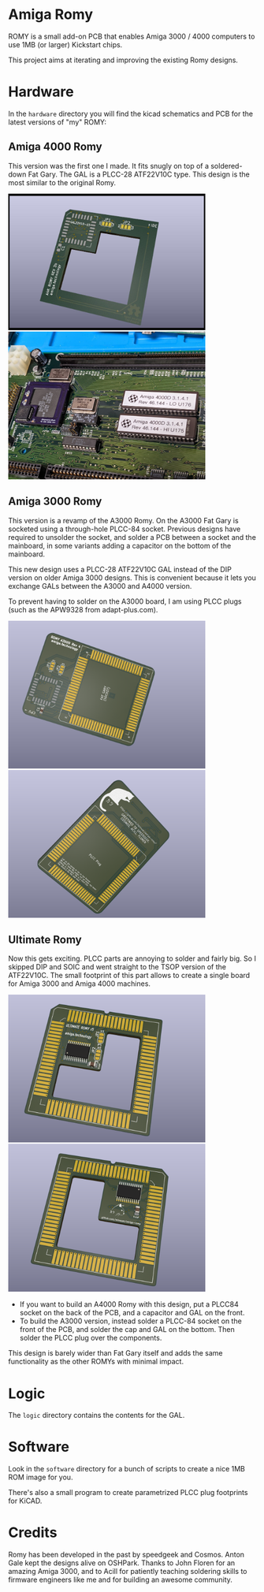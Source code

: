 # Amiga Romy

ROMY is a small add-on PCB that enables Amiga 3000 / 4000 computers to use 1MB (or larger) Kickstart chips.

This project aims at iterating and improving the existing Romy designs.

# Hardware

In the `hardware` directory you will find the kicad schematics and PCB for the
latest versions of "my" ROMY:

## Amiga 4000 Romy

This version was the first one I made. It fits snugly on top of a soldered-down
Fat Gary. The GAL is a PLCC-28 ATF22V10C type. This design is the most similar
to the original Romy.

<p float="left">
<img src="collateral/a4k_romy_render.jpg" alt="ROMY rendered" width="400" height="277" />
<img src="collateral/a4k_romy_system.jpg" alt="ROMY in the system" width="400" height="300" />
</p>

## Amiga 3000 Romy

This version is a revamp of the A3000 Romy. On the A3000 Fat Gary is socketed
using a through-hole PLCC-84 socket. Previous designs have required to unsolder
the socket, and solder a PCB between a socket and the mainboard, in some
variants adding a capacitor on the bottom of the mainboard.

This new design uses a PLCC-28 ATF22V10C GAL instead of the DIP version on
older Amiga 3000 designs. This is convenient because it lets you exchange GALs
between the A3000 and A4000 version.

To prevent having to solder on the A3000 board, I am using PLCC plugs (such as
the APW9328 from adapt-plus.com).

<p float="left">
<img src="collateral/a3k_romy_render_front.png" alt="ROMY rendered" width="400" height="300" />
<img src="collateral/a3k_romy_render_back.png" alt="ROMY rendered (back)" width="400" height="300" />
</p>

## Ultimate Romy

Now this gets exciting. PLCC parts are annoying to solder and fairly big. So I
skipped DIP and SOIC and went straight to the TSOP version of the ATF22V10C.
The small footprint of this part allows to create a single board for Amiga 3000
and Amiga 4000 machines.

<p float="left">
<img src="collateral/ultimate_romy_render_front.png" alt="ROMY rendered" width="400" height="300" />
<img src="collateral/ultimate_romy_render_back.png" alt="ROMY rendered (back)" width="400" height="300" />
</p>

* If you want to build an A4000 Romy with this design, put a PLCC84 socket on the
back of the PCB, and a capacitor and GAL on the front.
* To build the A3000 version, instead solder a PLCC-84 socket on the front of
the PCB, and solder the cap and GAL on the bottom. Then solder the PLCC plug
over the components.

This design is barely wider than Fat Gary itself and adds the same
functionality as the other ROMYs with minimal impact.

# Logic

The `logic` directory contains the contents for the GAL.

# Software

Look in the `software` directory for a bunch of scripts to create a nice 1MB ROM
image for you.

There's also a small program to create parametrized PLCC plug footprints for
KiCAD.

# Credits

Romy has been developed in the past by speedgeek and Cosmos. Anton Gale kept
the designs alive on OSHPark. Thanks to John Floren for an amazing Amiga 3000,
and to Acill for patiently teaching soldering skills to firmware engineers like
me and for building an awesome community.

